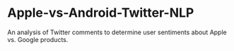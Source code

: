 # Apple-vs-Android-Twitter-NLP
An analysis of Twitter comments to determine user sentiments about Apple vs. Google products.
